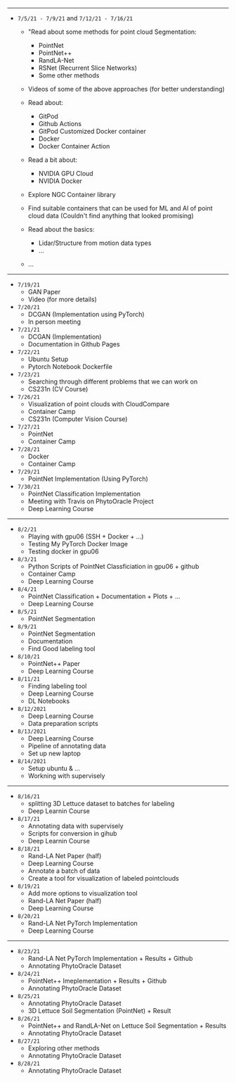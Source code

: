 <hr>

- `7/5/21 - 7/9/21` and `7/12/21 - 7/16/21`
    - "Read about some methods for point cloud Segmentation:
        - PointNet
        - PointNet++
        - RandLA-Net
        - RSNet (Recurrent Slice Networks)
        - Some other methods 

    - Videos of some of the above approaches (for better understanding)

    - Read about:
        - GitPod
        - Github Actions
        - GitPod Customized Docker container
        - Docker
        - Docker Container Action

    - Read a bit about:
        - NVIDIA GPU Cloud
        - NVIDIA Docker

    - Explore NGC Container library
    - Find suitable containers that can be used for ML and AI of point cloud data (Couldn't find anything that looked promising)

    - Read about the basics:
        - Lidar/Structure from motion data types
        - ...

    - ...

---

- `7/19/21`
    - GAN Paper
    - Video (for more details)
- `7/20/21`
    - DCGAN (Implementation using PyTorch)
    - In person meeting
- `7/21/21`
    - DCGAN (Implementation)
    - Documentation in Github Pages
- `7/22/21`
    - Ubuntu Setup
    - Pytorch Notebook Dockerfile
- `7/23/21`
    - Searching through different problems that we can work on
    - CS231n (CV Course)
- `7/26/21`
    - Visualization of point clouds with CloudCompare
    - Container Camp
    - CS231n (Computer Vision Course)
- `7/27/21`
    - PointNet
    - Container Camp
- `7/28/21`
    - Docker
    - Container Camp
- `7/29/21`
    - PointNet Implementation (Using PyTorch)
- `7/30/21`
    - PointNet Classification Implementation 
    - Meeting with Travis on PhytoOracle Project 
    - Deep Learning Course

---

- `8/2/21`
    - Playing with gpu06 (SSH + Docker + ...) 
    - Testing My PyTorch Docker Image 
    - Testing docker in gpu06
- `8/3/21`
    - Python Scripts of PointNet Classficiation in gpu06 + github 
    - Container Camp 
    - Deep Learning Course
- `8/4/21`
    - PointNet Classification + Documentation + Plots + ... 
    - Deep Learning Course
- `8/5/21`
    - PointNet Segmentation
- `8/9/21`
    - PointNet Segmentation 
    - Documentation 
    - Find Good labeling tool
- `8/10/21`
    - PointNet++ Paper 
    - Deep Learning Course
- `8/11/21`
    - Finding labeling tool 
    - Deep Learning Course 
    - DL Notebooks
- `8/12/2021`
    - Deep Learning Course
    - Data preparation scripts
- `8/13/2021`
    - Deep Learning Course
    - Pipeline of annotating data
    - Set up new laptop
- `8/14/2021`
    - Setup ubuntu & ...
    - Workning with supervisely

---

- `8/16/21`
    - splitting 3D Lettuce dataset to batches for labeling
    - Deep Learnin Course 
- `8/17/21`
    - Annotating data with supervisely
    - Scripts for conversion in gihub
    - Deep Learnin Course 
- `8/18/21`
    - Rand-LA Net Paper (half)
    - Deep Learning Course
    - Annotate a batch of data
    - Create a tool for visualization of labeled pointclouds 
- `8/19/21`
    - Add more options to visualization tool
    - Rand-LA Net Paper (half)
    - Deep Learning Course
- `8/20/21`
    - Rand-LA Net PyTorch Implementation
    - Deep Learning Course
    
---

- `8/23/21`
    - Rand-LA Net PyTorch Implementation + Results + Github
    - Annotating PhytoOracle Dataset 
- `8/24/21`
    - PointNet++ Imeplementation + Results + Github
    - Annotating PhytoOracle Dataset 
- `8/25/21`
    - Annotating PhytoOracle Dataset
    - 3D Lettuce Soil Segmentation (PointNet) + Result
- `8/26/21`
    - PointNet++ and RandLA-Net on Lettuce Soil Segmentation + Results
    - Annotating PhytoOracle Dataset 
- `8/27/21`
    - Exploring other methods
    - Annotating PhytoOracle Dataset
- `8/28/21`
    - Annotating PhytoOracle Dataset
